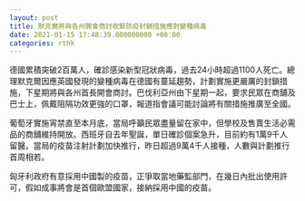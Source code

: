 ```yaml
---
layout: post
title: 默克爾將與各州開會商討收緊防疫封鎖措施應對變種病毒
date: 2021-01-15 17:48:39.000000000 +08:00
categories: rthk
---
```


德國累積突破2百萬人，確診感染新型冠狀病毒，過去24小時超過1100人死亡。總理默克爾因應英國發現的變種病毒在德國有蔓延趨勢，計劃實施更嚴厲的封鎖措施，下星期將與各州首長開會商討。巴伐利亞州由下星期一起，要求民眾在商舖及巴士上，佩戴阻隔功效更強的口罩，報道指會議可能討論將有關措施推廣至全國。

葡萄牙實施宵禁直至本月底，當局呼籲民眾盡量留在家中，但學校及售賣生活必需品的商舖維持開放。西班牙自去年聖誕，單日確診個案急升，目前約有1萬9千人留醫。當局的疫苗注射計劃加快推行，昨日超過9萬4千人接種，人數與計劃推行首周相若。

匈牙利政府有意採用中國製的疫苗，正爭取當地藥監部門，在幾日內批出使用許可，假如成事將會是首個歐盟國家，接納採用中國的疫苗。

